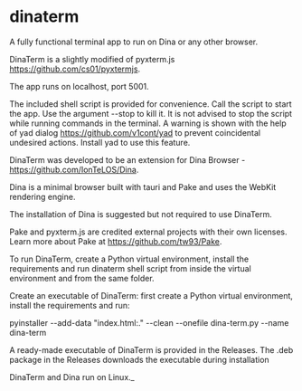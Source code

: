 # dinaterm
A fully functional terminal app to run on Dina or any other browser.

DinaTerm is a slightly modified of pyxterm.js https://github.com/cs01/pyxtermjs.

The app runs on localhost, port 5001. 

The included shell script is provided for convenience. Call the script to start the app. Use the argument --stop to kill it. It is not advised to stop the script while running commands in the terminal. A warning is shown with the help of yad dialog https://github.com/v1cont/yad to prevent coincidental undesired actions. Install yad to use this feature. 

DinaTerm was developed to be an extension for Dina Browser - https://github.com/IonTeLOS/Dina.

Dina is a minimal browser built with tauri and Pake and uses the WebKit rendering engine. 

The installation of Dina is suggested but not required to use DinaTerm.

Pake and pyxterm.js are credited external projects with their own licenses. Learn more about Pake at https://github.com/tw93/Pake. 

To run DinaTerm, create a Python virtual environment, install the requirements and run dinaterm shell script from inside the virtual environment and from the same folder.

Create an executable of DinaTerm: first create a Python virtual environment, install the requirements and run: 

pyinstaller --add-data "index.html:." --clean --onefile dina-term.py --name dina-term

A ready-made executable of DinaTerm is provided in the Releases. The .deb package in the Releases downloads the executable during installation

DinaTerm and Dina run on Linux._
